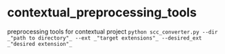 # contextual_preprocessing_tools
preprocessing tools for contextual project
`python scc_converter.py --dir _"path to directory"_ --ext _"target extensions"_ --desired_ext _"desired extension"_`
